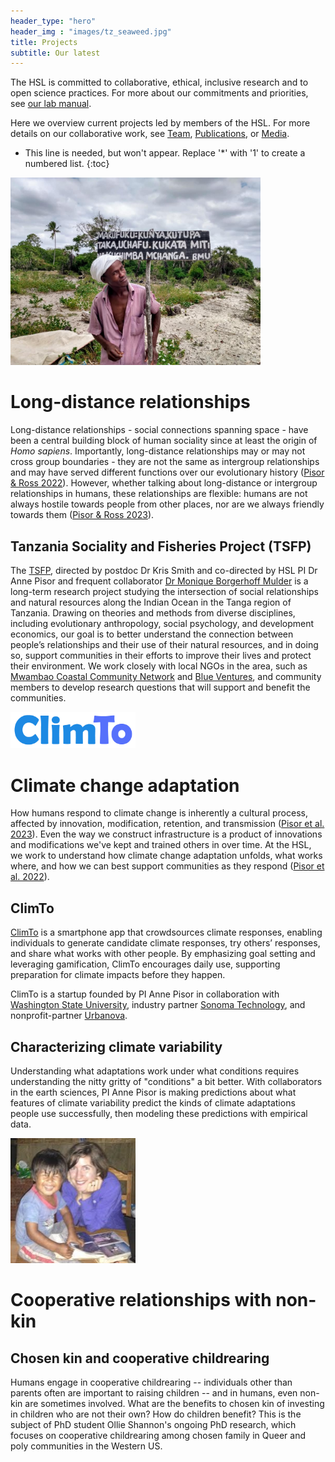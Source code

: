 ```yaml
---
header_type: "hero"
header_img : "images/tz_seaweed.jpg"
title: Projects
subtitle: Our latest
---
```


The HSL is committed to collaborative, ethical, inclusive research and to open science practices. For more about our commitments and priorities, see [our lab manual](https://docs.google.com/document/d/1gsos2uzViR5ekILkxQvUvaB0fb_3TSRP4-_oD94xA8E/).

Here we overview current projects led by members of the HSL. For more details on our collaborative work, see [Team](/team/), [Publications](/pubs/), or [Media](/media/).

* This line is needed, but won't appear. Replace '*' with '1' to create a numbered list.
{:toc}

<img src="/images/tz_bmu_sign.jpg" alt="Leader with Beach Management Unit sign" width="400"/>

# Long-distance relationships
Long-distance relationships - social connections spanning space - have been a central building block of human sociality since at least the origin of _Homo sapiens_. Importantly, long-distance relationships may or may not cross group boundaries - they are not the same as intergroup relationships and may have served different functions over our evolutionary history ([Pisor & Ross 2022](https://link.springer.com/article/10.1007/s12110-022-09431-1)). However, whether talking about long-distance or intergroup relationships in humans, these relationships are flexible: humans are not always hostile towards people from other places, nor are we always friendly towards them ([Pisor & Ross 2023](https://osf.io/tc7xa/)).

## Tanzania Sociality and Fisheries Project (TSFP)
The [TSFP](https://labs.wsu.edu/tsfp/), directed by postdoc Dr Kris Smith and co-directed by HSL PI Dr Anne Pisor and frequent collaborator [Dr Monique Borgerhoff Mulder](https://anthropology.ucdavis.edu/people/fzborger) is a long-term research project studying the intersection of social relationships and natural resources along the Indian Ocean in the Tanga region of Tanzania. Drawing on theories and methods from diverse disciplines, including evolutionary anthropology, social psychology, and development economics, our goal is to better understand the connection between people’s relationships and their use of their natural resources, and in doing so, support communities in their efforts to improve their lives and protect their environment. We work closely with local NGOs in the area, such as [Mwambao Coastal Community Network](https://mwambao.or.tz/) and [Blue Ventures](https://blueventures.org/), and community members to develop research questions that will support and benefit the communities.  

<img src="/images/climto_logo.png" alt="ClimTo logo" width="200"/>

# Climate change adaptation
How humans respond to climate change is inherently a cultural process, affected by innovation, modification, retention, and transmission ([Pisor et al. 2023](https://osf.io/at4wr/)). Even the way we construct infrastructure is a product of innovations and modifications we've kept and trained others in over time. At the HSL, we work to understand how climate change adaptation unfolds, what works where, and how we can best support communities as they respond ([Pisor et al. 2022](https://drive.google.com/file/d/17ybZHzYKK9SyaUuObjfVC5VbWQr9GA0n/)).

## ClimTo
[ClimTo](https://climto.org) is a smartphone app that crowdsources climate responses, enabling individuals to generate candidate climate responses, try others’ responses, and share what works with other people. By emphasizing goal setting and leveraging gamification, ClimTo encourages daily use, supporting preparation for climate impacts before they happen.

ClimTo is a startup founded by PI Anne Pisor in collaboration with [Washington State University](https://www.wsu.edu/), industry partner [Sonoma Technology](https://www.sonomatech.com/), and nonprofit-partner [Urbanova](https://www.urbanova.org/).  

## Characterizing climate variability
Understanding what adaptations work under what conditions requires understanding the nitty gritty of "conditions" a bit better. With collaborators in the earth sciences, PI Anne Pisor is making predictions about what features of climate variability predict the kinds of climate adaptations people use successfully, then modeling these predictions with empirical data.

<img src="/images/godmother_godson.jpg" alt="Godson Hugo and godmother Anne" width="200"/>

# Cooperative relationships with non-kin

## Chosen kin and cooperative childrearing
Humans engage in cooperative childrearing -- individuals other than parents often are important to raising children -- and in humans, even non-kin are sometimes involved. What are the benefits to chosen kin of investing in children who are not their own? How do children benefit? This is the subject of PhD student Ollie Shannon's ongoing PhD research, which focuses on cooperative childrearing among chosen family in Queer and poly communities in the Western US.
